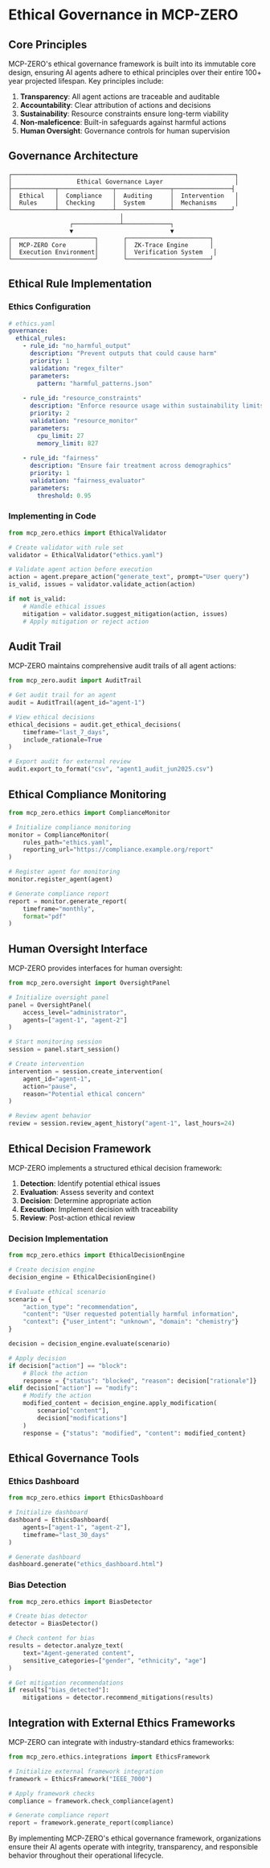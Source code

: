 # Ethical Governance in MCP-ZERO

## Core Principles

MCP-ZERO's ethical governance framework is built into its immutable core design, ensuring AI agents adhere to ethical principles over their entire 100+ year projected lifespan. Key principles include:

1. **Transparency**: All agent actions are traceable and auditable
2. **Accountability**: Clear attribution of actions and decisions
3. **Sustainability**: Resource constraints ensure long-term viability
4. **Non-maleficence**: Built-in safeguards against harmful actions
5. **Human Oversight**: Governance controls for human supervision

## Governance Architecture

```
┌──────────────────────────────────────────────────────────────┐
│                  Ethical Governance Layer                    │
├────────────┬───────────────┬───────────────┬────────────────┤
│  Ethical   │  Compliance   │  Auditing     │  Intervention   │
│  Rules     │  Checking     │  System       │  Mechanisms     │
└────────────┴───────────────┴───────────────┴────────────────┘
                               │
                 ┌─────────────┴─────────────┐
                 ▼                           ▼
┌───────────────────────┐       ┌───────────────────────┐
│  MCP-ZERO Core        │       │  ZK-Trace Engine      │
│  Execution Environment│       │  Verification System   │
└───────────────────────┘       └───────────────────────┘
```

## Ethical Rule Implementation

### Ethics Configuration

```yaml
# ethics.yaml
governance:
  ethical_rules:
    - rule_id: "no_harmful_output"
      description: "Prevent outputs that could cause harm"
      priority: 1
      validation: "regex_filter"
      parameters:
        pattern: "harmful_patterns.json"
    
    - rule_id: "resource_constraints"
      description: "Enforce resource usage within sustainability limits"
      priority: 2
      validation: "resource_monitor"
      parameters:
        cpu_limit: 27
        memory_limit: 827
        
    - rule_id: "fairness"
      description: "Ensure fair treatment across demographics"
      priority: 1
      validation: "fairness_evaluator"
      parameters:
        threshold: 0.95
```

### Implementing in Code

```python
from mcp_zero.ethics import EthicalValidator

# Create validator with rule set
validator = EthicalValidator("ethics.yaml")

# Validate agent action before execution
action = agent.prepare_action("generate_text", prompt="User query")
is_valid, issues = validator.validate_action(action)

if not is_valid:
    # Handle ethical issues
    mitigation = validator.suggest_mitigation(action, issues)
    # Apply mitigation or reject action
```

## Audit Trail

MCP-ZERO maintains comprehensive audit trails of all agent actions:

```python
from mcp_zero.audit import AuditTrail

# Get audit trail for an agent
audit = AuditTrail(agent_id="agent-1")

# View ethical decisions
ethical_decisions = audit.get_ethical_decisions(
    timeframe="last_7_days",
    include_rationale=True
)

# Export audit for external review
audit.export_to_format("csv", "agent1_audit_jun2025.csv")
```

## Ethical Compliance Monitoring

```python
from mcp_zero.ethics import ComplianceMonitor

# Initialize compliance monitoring
monitor = ComplianceMonitor(
    rules_path="ethics.yaml",
    reporting_url="https://compliance.example.org/report"
)

# Register agent for monitoring
monitor.register_agent(agent)

# Generate compliance report
report = monitor.generate_report(
    timeframe="monthly",
    format="pdf"
)
```

## Human Oversight Interface

MCP-ZERO provides interfaces for human oversight:

```python
from mcp_zero.oversight import OversightPanel

# Initialize oversight panel
panel = OversightPanel(
    access_level="administrator",
    agents=["agent-1", "agent-2"]
)

# Start monitoring session
session = panel.start_session()

# Create intervention
intervention = session.create_intervention(
    agent_id="agent-1",
    action="pause",
    reason="Potential ethical concern"
)

# Review agent behavior
review = session.review_agent_history("agent-1", last_hours=24)
```

## Ethical Decision Framework

MCP-ZERO implements a structured ethical decision framework:

1. **Detection**: Identify potential ethical issues
2. **Evaluation**: Assess severity and context
3. **Decision**: Determine appropriate action
4. **Execution**: Implement decision with traceability
5. **Review**: Post-action ethical review

### Decision Implementation

```python
from mcp_zero.ethics import EthicalDecisionEngine

# Create decision engine
decision_engine = EthicalDecisionEngine()

# Evaluate ethical scenario
scenario = {
    "action_type": "recommendation",
    "content": "User requested potentially harmful information",
    "context": {"user_intent": "unknown", "domain": "chemistry"}
}

decision = decision_engine.evaluate(scenario)

# Apply decision
if decision["action"] == "block":
    # Block the action
    response = {"status": "blocked", "reason": decision["rationale"]}
elif decision["action"] == "modify":
    # Modify the action
    modified_content = decision_engine.apply_modification(
        scenario["content"],
        decision["modifications"]
    )
    response = {"status": "modified", "content": modified_content}
```

## Ethical Governance Tools

### Ethics Dashboard

```python
from mcp_zero.ethics import EthicsDashboard

# Initialize dashboard
dashboard = EthicsDashboard(
    agents=["agent-1", "agent-2"],
    timeframe="last_30_days"
)

# Generate dashboard
dashboard.generate("ethics_dashboard.html")
```

### Bias Detection

```python
from mcp_zero.ethics import BiasDetector

# Create bias detector
detector = BiasDetector()

# Check content for bias
results = detector.analyze_text(
    text="Agent-generated content",
    sensitive_categories=["gender", "ethnicity", "age"]
)

# Get mitigation recommendations
if results["bias_detected"]:
    mitigations = detector.recommend_mitigations(results)
```

## Integration with External Ethics Frameworks

MCP-ZERO can integrate with industry-standard ethics frameworks:

```python
from mcp_zero.ethics.integrations import EthicsFramework

# Initialize external framework integration
framework = EthicsFramework("IEEE_7000")

# Apply framework checks
compliance = framework.check_compliance(agent)

# Generate compliance report
report = framework.generate_report(compliance)
```

By implementing MCP-ZERO's ethical governance framework, organizations ensure their AI agents operate with integrity, transparency, and responsible behavior throughout their operational lifecycle.
